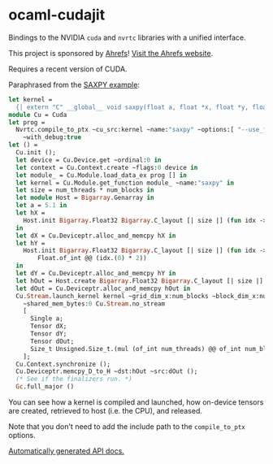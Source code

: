 # ocaml-cudajit

Bindings to the NVIDIA `cuda` and `nvrtc` libraries with a unified interface.

This project is sponsored by [Ahrefs](https://ocaml.org/success-stories/peta-byte-scale-web-crawler)! [Visit the Ahrefs website](https://ahrefs.com/).

Requires a recent version of CUDA.

Paraphrased from the [SAXPY example](test/saxpy.ml):

```ocaml
let kernel =
  {| extern "C" __global__ void saxpy(float a, float *x, float *y, float *out, size_t n) { ... } |}
module Cu = Cuda
let prog =
  Nvrtc.compile_to_ptx ~cu_src:kernel ~name:"saxpy" ~options:[ "--use_fast_math" ]
    ~with_debug:true
let () =
  Cu.init ();
  let device = Cu.Device.get ~ordinal:0 in
  let context = Cu.Context.create ~flags:0 device in
  let module_ = Cu.Module.load_data_ex prog [] in
  let kernel = Cu.Module.get_function module_ ~name:"saxpy" in
  let size = num_threads * num_blocks in
  let module Host = Bigarray.Genarray in
  let a = 5.1 in
  let hX =
    Host.init Bigarray.Float32 Bigarray.C_layout [| size |] (fun idx -> Float.of_int idx.(0))
  in
  let dX = Cu.Deviceptr.alloc_and_memcpy hX in
  let hY =
    Host.init Bigarray.Float32 Bigarray.C_layout [| size |] (fun idx ->
        Float.of_int @@ (idx.(0) * 2))
  in
  let dY = Cu.Deviceptr.alloc_and_memcpy hY in
  let hOut = Host.create Bigarray.Float32 Bigarray.C_layout [| size |] in
  let dOut = Cu.Deviceptr.alloc_and_memcpy hOut in
  Cu.Stream.launch_kernel kernel ~grid_dim_x:num_blocks ~block_dim_x:num_threads
    ~shared_mem_bytes:0 Cu.Stream.no_stream
    [
      Single a;
      Tensor dX;
      Tensor dY;
      Tensor dOut;
      Size_t Unsigned.Size_t.(mul (of_int num_threads) @@ of_int num_blocks);
    ];
  Cu.Context.synchronize ();
  Cu.Deviceptr.memcpy_D_to_H ~dst:hOut ~src:dOut ();
  (* See if the finalizers run. *)
  Gc.full_major ()
```

You can see how a kernel is compiled and launched, how on-device tensors are created, retrieved to host
(i.e. the CPU), and released.

Note that you don't need to add the include path to the `compile_to_ptx` options.

[Automatically generated API docs.](https://lukstafi.github.io/ocaml-cudajit/cudajit/index.html)
